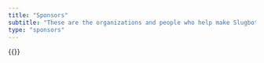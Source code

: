 ```yaml
---
title: "Sponsors"
subtitle: "These are the organizations and people who help make Slugbotics possible."
type: "sponsors"
---
```


{{<sponsors-block>}}
